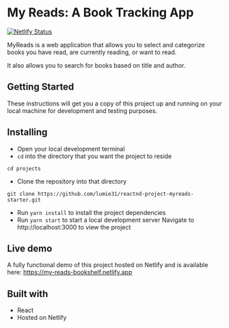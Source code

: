 # My Reads: A Book Tracking App

[![Netlify Status](https://api.netlify.com/api/v1/badges/af4c93d2-c571-4ac4-a2f5-8f7691f4f342/deploy-status)](https://app.netlify.com/sites/my-reads-bookshelf/deploys)

MyReads is a web application that allows you to select and categorize books you have read, are currently reading, or want to read.

It also allows you to search for books based on title and 
author.

## Getting Started

These instructions will get you a copy of this project up and running on your local machine for development and testing purposes.

## Installing

- Open your local development terminal
- `cd` into the directory that you want the project to reside

```
cd projects
```

- Clone the repository into that directory
```
git clone https://github.com/lumie31/reactnd-project-myreads-starter.git
```
- Run `yarn install` to install the project dependencies
- Run `yarn start` to start a local development server
Navigate to http://localhost:3000 to view the project

## Live demo
A fully functional demo of this project hosted on Netlify and is available here: https://my-reads-bookshelf.netlify.app

## Built with
- React
- Hosted on Netlify 
